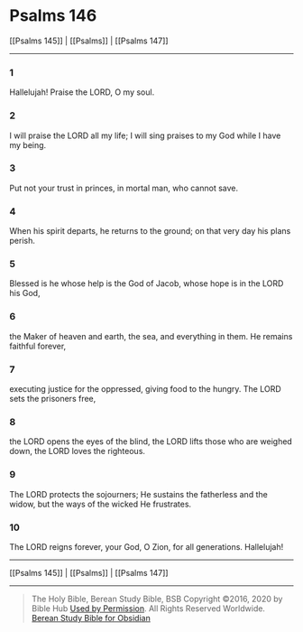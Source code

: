 # Psalms 146

[[Psalms 145]] | [[Psalms]] | [[Psalms 147]]

---

### 1
Hallelujah! Praise the LORD, O my soul.

### 2
I will praise the LORD all my life; I will sing praises to my God while I have my being.

### 3
Put not your trust in princes, in mortal man, who cannot save.

### 4
When his spirit departs, he returns to the ground; on that very day his plans perish.

### 5
Blessed is he whose help is the God of Jacob, whose hope is in the LORD his God,

### 6
the Maker of heaven and earth, the sea, and everything in them. He remains faithful forever,

### 7
executing justice for the oppressed, giving food to the hungry. The LORD sets the prisoners free,

### 8
the LORD opens the eyes of the blind, the LORD lifts those who are weighed down, the LORD loves the righteous.

### 9
The LORD protects the sojourners; He sustains the fatherless and the widow, but the ways of the wicked He frustrates.

### 10
The LORD reigns forever, your God, O Zion, for all generations. Hallelujah!

---

[[Psalms 145]] | [[Psalms]] | [[Psalms 147]]

---

> The Holy Bible, Berean Study Bible, BSB
> Copyright &copy;2016, 2020 by Bible Hub
> [Used by Permission](https://berean.bible/terms.htm). All Rights Reserved Worldwide.
> [Berean Study Bible for Obsidian](https://github.com/gapmiss/berean-study-bible-for-obsidian)</small>

